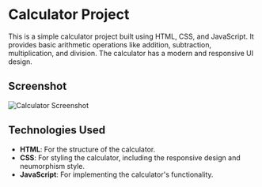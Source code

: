 # Calculator Project

This is a simple calculator project built using HTML, CSS, and JavaScript. It provides basic arithmetic operations like addition, subtraction, multiplication, and division. The calculator has a modern and responsive UI design.


## Screenshot

![Calculator Screenshot](./path/to/calculator.PNG)

## Technologies Used

- **HTML**: For the structure of the calculator.
- **CSS**: For styling the calculator, including the responsive design and neumorphism style.
- **JavaScript**: For implementing the calculator's functionality.

